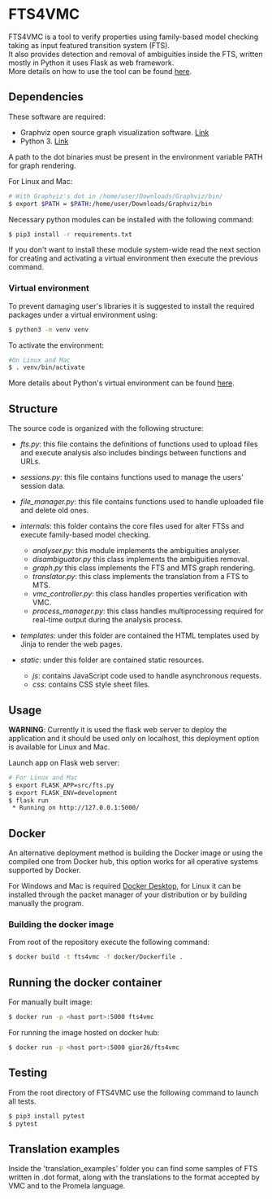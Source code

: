 # FTS4VMC #

FTS4VMC is a tool to verify properties using family-based model checking taking as input featured transition system (FTS).  
It also provides detection and removal of ambiguities inside the FTS, written mostly in Python it uses Flask as web framework.  
More details on how to use the tool can be found [here](https://github.com/fts4vmc/FTS4VMC/blob/master/MANUAL.md "User manual").

## Dependencies ##

These software are required:

+ Graphviz open source graph visualization software. [Link](https://graphviz.org/download/ "Graphviz")
+ Python 3. [Link](https://www.python.org/downloads/ "Python 3")

A path to the dot binaries must be present in the environment variable PATH for graph rendering.  

For Linux and Mac:
```bash
# With Graphviz's dot in /home/user/Downloads/Graphviz/bin/
$ export $PATH = $PATH:/home/user/Downloads/Graphviz/bin
```

Necessary python modules can be installed with the following command:
```bash
$ pip3 install -r requirements.txt
```

If you don't want to install these module system-wide read the next section for creating and activating a virtual environment then execute the previous command.

### Virtual environment ###

To prevent damaging user's libraries it is suggested to install the required packages under a virtual environment using:
```bash
$ python3 -m venv venv
```

To activate the environment:
```bash
#On Linux and Mac
$ . venv/bin/activate
```

More details about Python's virtual environment can be found [here](https://docs.python.org/3/library/venv.html "venv").

## Structure ##

The source code is organized with the following structure:

+ *fts.py*: this file contains the definitions of functions used to upload files and execute analysis also includes bindings between functions and URLs.
+ *sessions.py*: this file contains functions used to manage the users' session data.
+ *file_manager.py*: this file contains functions used to handle uploaded file and delete old ones.

+ *internals*: this folder contains the core files used for alter FTSs and execute family-based model checking.
	* *analyser.py*: this module implements the ambiguities analyser.
	* *disambiguator.py* this class implements the ambiguities removal.
	* *graph.py* this class implements the FTS and MTS graph rendering.
	* *translator.py*: this class implements the translation from a FTS to MTS.
	* *vmc_controller.py*: this class handles properties verification with VMC.
	* *process_manager.py*: this class handles multiprocessing required for real-time output during the analysis process.

+ *templates*: under this folder are contained the HTML templates used by Jinja to render the web pages.

+ *static*: under this folder are contained static resources.
	* *js*: contains JavaScript code used to handle asynchronous requests.
	* *css*: contains CSS style sheet files.


## Usage ##

**WARNING**: Currently it is used the flask web server to deploy the application and it should be used only on localhost, this deployment option is available for Linux and Mac.

Launch app on Flask web server:
```bash
# For Linux and Mac
$ export FLASK_APP=src/fts.py
$ export FLASK_ENV=development
$ flask run
 * Running on http://127.0.0.1:5000/
```

## Docker ##

An alternative deployment method is building the Docker image or using the compiled one from Docker hub, this option works for all operative systems supported by Docker.  

For Windows and Mac is required [Docker Desktop](https://www.docker.com/products/docker-desktop), for Linux it can be installed through the packet manager of your distribution or by building manually the program.

### Building the docker image ###

From root of the repository execute the following command:

```bash
$ docker build -t fts4vmc -f docker/Dockerfile .
```

## Running the docker container ##

For manually built image:

```bash
$ docker run -p <host port>:5000 fts4vmc
```

For running the image hosted on docker hub:

```bash
$ docker run -p <host port>:5000 gior26/fts4vmc
```
## Testing ##

From the root directory of FTS4VMC use the following command to launch all tests.

```bash
$ pip3 install pytest
$ pytest 
```

## Translation examples ##
Inside the 'translation\_examples' folder you can find some samples of FTS written in .dot format, along with the translations to the format accepted by VMC and to the Promela language.
